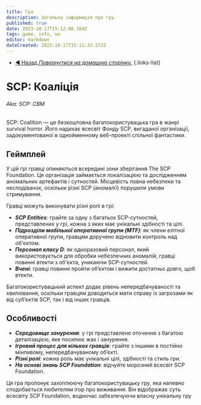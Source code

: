 ```yaml
---
title: Гра
description: Загальна інформація про гру.
published: true
date: 2023-10-17T15:12:08.164Z
tags: game, info, ua
editor: markdown
dateCreated: 2023-10-17T15:11:33.572Z
---
```


- [:arrow_backward: Назад *Повернутися на домашню сторінку.*](/uk/home)
{.links-list}

# SCP: Коаліція
###### Aka: SCP: CBM

SCP: Coalition — це безкоштовна багатокористувацька гра в жанрі survival horror. Його надихає всесвіт Фонду SCP, вигаданої організації, задокументованої в однойменному веб-проекті спільної фантастики.

## Геймплей

У цій грі гравці опиняються всередині зони зберігання The SCP Foundation. Ця організація займається локалізацією та дослідженням аномальних артефактів і сутностей. Місцевість повна небезпеки та несподіванок, оскільки різні SCP (аномалії) порушили умови стримування.

Гравці можуть виконувати різні ролі в грі:

- ***SCP Entities***: грайте за одну з багатьох SCP-сутностей, представлених у грі, кожна з яких має унікальні здібності та цілі.
- ***Підрозділи мобільної оперативної групи (MTF)***: як члени елітної оперативної групи, гравцям доручено відновити контроль над об'єктом.
- ***Персонал класу D***: як одноразовий персонал, який використовується для обробки небезпечних аномалій, гравці повинні втекти з об'єкта, уникаючи SCP-сутностей.
- ***Вчені***: гравці повинні пройти об’єктом і вижити достатньо довго, щоб втекти.

Багатокористувацький аспект додає рівень непередбачуваності та хвилювання, оскільки гравцям доводиться мати справу із загрозами як від суб’єктів SCP, так і від інших гравців.

## Особливості
- ***Середовище занурення***: у грі представлене оточення з багатою деталізацією, яке посилює жах і занурення.
- ***Ігровий процес для кількох гравців***: грайте з іншими в постійно мінливому, непередбачуваному об’єкті.
- ***Різні ролі***: кожна роль має унікальні цілі, здібності та стиль гри.
- ***На основі знань SCP Foundation***: відчуйте морозний всесвіт SCP Foundation.

Ця гра пропонує захоплюючу багатокористувацьку гру, яка напевно сподобається любителям ігор про виживання. Він відображає суть всесвіту SCP Foundation, водночас забезпечуючи власну унікальну гру